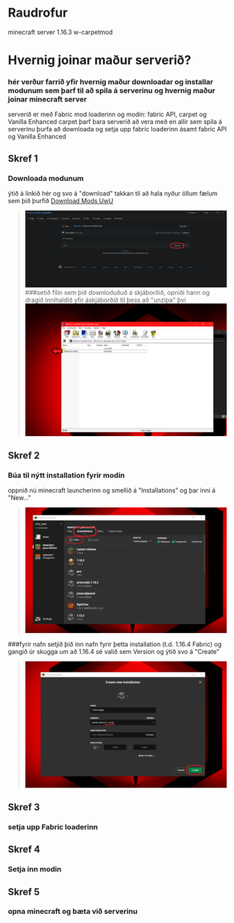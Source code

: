 # Raudrofur
minecraft server 1.16.3 w-carpetmod

# Hvernig joinar maður serverið?
### hér verður farrið yfir hvernig maður downloadar og installar modunum sem þarf til að spila á serverinu og hvernig maður joinar minecraft server

serverið er með Fabric mod loaderinn og modin: fabric API, carpet og Vanilla Enhanced
carpet þarf bara serverið að vera með en allir sem spila á serverinu þurfa að downloada og setja upp fabric loaderinn ásamt fabric API og Vanilla Enhanced

## Skref 1
### Downloada modunum
ýtið á linkið hér og svo á "download" takkan til að hala nyður öllum fælum sem þið þurfið
<a id="raw-url" href="https://github.com/bjartur2004/Raudrofur/blob/main/Mods%20for%20members!!!.zip">Download Mods UwU</a>
  > ![Download](https://github.com/bjartur2004/Raudrofur/blob/main/wiki/download%20takkin.png)
###setið filin sem þið downloduðuð á skjáborðið, opniði hann og dragið innihaldið yfir áskjáborðið til þess að "unzipa" því
  > ![Unzip](https://github.com/bjartur2004/Raudrofur/blob/main/wiki/unzip.png)

## Skref 2
### Búa til nýtt installation fyrir modin
oppnið nú minecraft launcherinn og smellið á "Installations" og þar inni á "New..."
  > ![innstalations](https://github.com/bjartur2004/Raudrofur/blob/main/wiki/innstalations.png)

###fyrir nafn setjið þið inn nafn fyrir þetta installation (t.d. 1.16.4 Fabric) og gangið úr skugga um að 1.16.4 sé valið sem Version og ýtið svo á "Create"

  > ![innstalations](https://github.com/bjartur2004/Raudrofur/blob/main/wiki/create.png)

## Skref 3
### setja upp Fabric loaderinn




## Skref 4
### Setja inn modin



## Skref 5
### opna minecraft og bæta við serverinu




